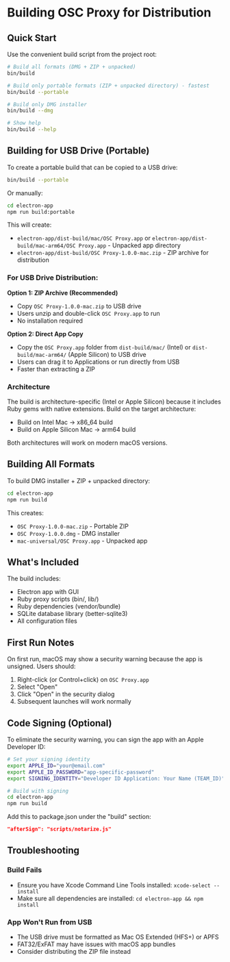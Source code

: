 # Building OSC Proxy for Distribution

## Quick Start

Use the convenient build script from the project root:

```bash
# Build all formats (DMG + ZIP + unpacked)
bin/build

# Build only portable formats (ZIP + unpacked directory) - fastest
bin/build --portable

# Build only DMG installer
bin/build --dmg

# Show help
bin/build --help
```

## Building for USB Drive (Portable)

To create a portable build that can be copied to a USB drive:

```bash
bin/build --portable
```

Or manually:

```bash
cd electron-app
npm run build:portable
```

This will create:
- `electron-app/dist-build/mac/OSC Proxy.app` or `electron-app/dist-build/mac-arm64/OSC Proxy.app` - Unpacked app directory
- `electron-app/dist-build/OSC Proxy-1.0.0-mac.zip` - ZIP archive for distribution

### For USB Drive Distribution:

**Option 1: ZIP Archive (Recommended)**
- Copy `OSC Proxy-1.0.0-mac.zip` to USB drive
- Users unzip and double-click `OSC Proxy.app` to run
- No installation required

**Option 2: Direct App Copy**
- Copy the `OSC Proxy.app` folder from `dist-build/mac/` (Intel) or `dist-build/mac-arm64/` (Apple Silicon) to USB drive
- Users can drag it to Applications or run directly from USB
- Faster than extracting a ZIP

### Architecture

The build is architecture-specific (Intel or Apple Silicon) because it includes Ruby gems with native extensions. Build on the target architecture:
- Build on Intel Mac → x86_64 build
- Build on Apple Silicon Mac → arm64 build

Both architectures will work on modern macOS versions.

## Building All Formats

To build DMG installer + ZIP + unpacked directory:

```bash
cd electron-app
npm run build
```

This creates:
- `OSC Proxy-1.0.0-mac.zip` - Portable ZIP
- `OSC Proxy-1.0.0.dmg` - DMG installer
- `mac-universal/OSC Proxy.app` - Unpacked app

## What's Included

The build includes:
- Electron app with GUI
- Ruby proxy scripts (bin/, lib/)
- Ruby dependencies (vendor/bundle)
- SQLite database library (better-sqlite3)
- All configuration files

## First Run Notes

On first run, macOS may show a security warning because the app is unsigned. Users should:
1. Right-click (or Control+click) on `OSC Proxy.app`
2. Select "Open"
3. Click "Open" in the security dialog
4. Subsequent launches will work normally

## Code Signing (Optional)

To eliminate the security warning, you can sign the app with an Apple Developer ID:

```bash
# Set your signing identity
export APPLE_ID="your@email.com"
export APPLE_ID_PASSWORD="app-specific-password"
export SIGNING_IDENTITY="Developer ID Application: Your Name (TEAM_ID)"

# Build with signing
cd electron-app
npm run build
```

Add this to package.json under the "build" section:
```json
"afterSign": "scripts/notarize.js"
```

## Troubleshooting

### Build Fails
- Ensure you have Xcode Command Line Tools installed: `xcode-select --install`
- Make sure all dependencies are installed: `cd electron-app && npm install`

### App Won't Run from USB
- The USB drive must be formatted as Mac OS Extended (HFS+) or APFS
- FAT32/ExFAT may have issues with macOS app bundles
- Consider distributing the ZIP file instead
